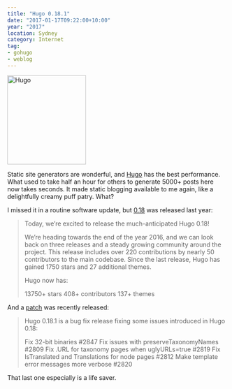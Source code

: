 ```yaml
---
title: "Hugo 0.18.1"
date: "2017-01-17T09:22:00+10:00"
year: "2017"
location: Sydney
category: Internet
tag:
- gohugo
- weblog
---
```

<p><img src="https://rubenerd.com/files/2017/hugo@1x.png" alt="Hugo" style="width:180px; height:204px;" srcset="https://rubenerd.com/files/2017/hugo@1x.png 1x, https://rubenerd.com/files/2017/hugo@2x.png 2x" /></p>

Static site generators are wonderful, and [Hugo] has the best performance. What used to take half an hour for others to generate 5000+ posts here now takes seconds. It made static blogging available to me again, like a delightfully creamy puff patry. What?

I missed it in a routine software update, but [0.18] was released last year:

> Today, we’re excited to release the much-anticipated Hugo 0.18!
> 
> We’re heading towards the end of the year 2016, and we can look back on three releases and a steady growing community around the project. This release includes over 220 contributions by nearly 50 contributors to the main codebase. Since the last release, Hugo has gained 1750 stars and 27 additional themes.
>
> Hugo now has:
>
>    13750+ stars
>    408+ contributors
>    137+ themes

And a [patch] was recently released:

> Hugo 0.18.1 is a bug fix release fixing some issues introduced in Hugo 0.18:
>
>    Fix 32-bit binaries #2847
>    Fix issues with preserveTaxonomyNames #2809
>    Fix .URL for taxonomy pages when uglyURLs=true #2819
>    Fix IsTranslated and Translations for node pages #2812
>    Make template error messages more verbose #2820

That last one especially is a life saver.

[Hugo]: https://gohugo.io/
[0.18]: https://github.com/spf13/hugo/releases/tag/v0.18
[patch]: https://github.com/spf13/hugo/releases/tag/v0.18.1

